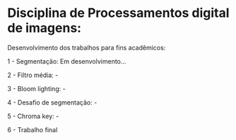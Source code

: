# Disciplina de Processamentos digital de imagens:


Desenvolvimento dos trabalhos para fins acadêmicos:

1 - Segmentação: Em desenvolvimento...

2 - Filtro média: -

3 - Bloom lighting: -

4 - Desafio de segmentação: -

5 - Chroma key: -

6 - Trabalho final

